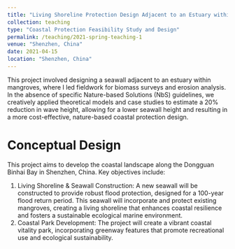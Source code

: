 ```yaml
---
title: "Living Shoreline Protection Design Adjacent to an Estuary within Mangroves"
collection: teaching
type: "Coastal Protection Feasibility Study and Design"
permalink: /teaching/2021-spring-teaching-1
venue: "Shenzhen, China"
date: 2021-04-15
location: "Shenzhen, China"
---
```


This project involved designing a seawall adjacent to an estuary within mangroves, where I led fieldwork for biomass surveys and erosion analysis. In the absence of specific Nature-based Solutions (NbS) guidelines, we creatively applied theoretical models and case studies to estimate a 20% reduction in wave height, allowing for a lower seawall height and resulting in a more cost-effective, nature-based coastal protection design.

Conceptual Design
======
This project aims to develop the coastal landscape along the Dongguan Binhai Bay in Shenzhen, China. 
Key objectives include:
1. Living Shoreline & Seawall Construction: A new seawall will be constructed to provide robust flood protection, designed for a 100-year flood return period. This seawall will incorporate and protect existing mangroves, creating a living shoreline that enhances coastal resilience and fosters a sustainable ecological marine environment.
2. Coastal Park Development: The project will create a vibrant coastal vitality park, incorporating greenway features that promote recreational use and ecological sustainability. <br/>
<p align="center">
  <img src='/images/work1-1.png' alt='Image Description' width='500>
</p> 

Topographic Analysis and Bathymetry
======
The proposed seawall is located at the Miaochong estuary in the Pearl River Delta, adjacent to the mangrove wetland. The existing inner area consists mainly of artificially filled land, with some sections designated as fish ponds. During the survey, the inner site was relatively flat; however, some areas exhibited significant undulations due to uneven fill. Ground elevations range from approximately 0.80m to 3.60m, while outer elevations near the mangroves vary from about 0.30m to 1.30m. <br/>
<p align="center">
  <img src='/images/work1-2.PNG' alt='Image Description' width='500>
</p> 

Cross-Profile
======
In the cross-section, the park and its coastal protection feature three main functions. The first is a foreshore wave attenuation zone within the mangroves. This is followed by trapezoidal embankments that provide structural support. Behind the seawall, beautifully landscaped gardens connect seamlessly to the design. <br/>
<p align="center">
  <img src='/images/work1-3.PNG' alt='Image Description' width='500>
</p> 

The structure employs a composite slope that enhances coastal resilience and integrates with the natural environment. A secondary platform is positioned outside the design boundary to facilitate habitat connectivity while maintaining open access to the seaward side. Below this platform, riprap is used to stabilize the connection with the existing riverbed, promoting erosion control and supporting the health of the mangrove ecosystem.  <br/>
<p align="center">
  <img src='/images/work1-4.PNG' alt='Image Description' width='500>
</p> 
